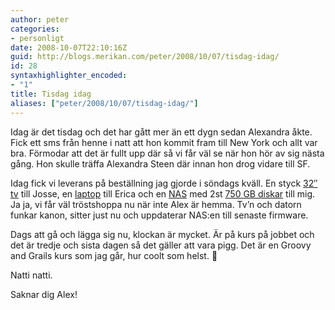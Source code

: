 ```yaml
---
author: peter
categories:
- personligt
date: 2008-10-07T22:10:16Z
guid: http://blogs.merikan.com/peter/2008/10/07/tisdag-idag/
id: 28
syntaxhighlighter_encoded:
- "1"
title: Tisdag idag
aliases: ["peter/2008/10/07/tisdag-idag/"]
---
```


Idag är det tisdag och det har gått mer än ett dygn sedan Alexandra åkte. Fick ett sms från henne i natt att hon kommit fram till New York och allt var bra. Förmodar att det är fullt upp där så vi får väl se när hon hör av sig nästa gång. Hon skulle träffa Alexandra Steen där innan hon drog vidare till SF. 

Idag fick vi leverans på beställning jag gjorde i söndags kväll. En styck [32&#8243; tv](http://www.inwarehouse.se/k/ki.aspx?sku=375987) till Josse, en [laptop](http://www.inwarehouse.se/k/ki.aspx?sku=362860) till Erica och en [NAS](http://www.inwarehouse.se/k/ki.aspx?sku=341305) med 2st [750 GB diskar](http://www.inwarehouse.se/k/ki.aspx?sku=340273) till mig. Ja ja, vi får väl tröstshoppa nu när inte Alex är hemma. Tv’n och datorn funkar kanon, sitter just nu och uppdaterar NAS:en till senaste firmware.

Dags att gå och lägga sig nu, klockan är mycket. Är på kurs på jobbet och det är tredje och sista dagen så det gäller att vara pigg. Det är en Groovy and Grails kurs som jag går, hur coolt som helst. 🙂

Natti natti.

Saknar dig Alex!&nbsp;
